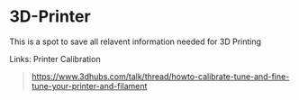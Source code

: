 # 3D-Printer
This is a spot to save all relavent information needed for 3D Printing

Links:
Printer Calibration
>https://www.3dhubs.com/talk/thread/howto-calibrate-tune-and-fine-tune-your-printer-and-filament
